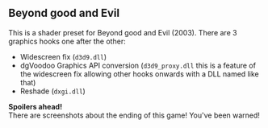 <!-- {
    "img": "screenshots/bge/2023-05-27_17-08-05.jpg",
    "desc": "Beyond Good and Evil + dgVoodoo + ReShade"
} -->

## Beyond good and Evil

This is a shader preset for Beyond good and Evil (2003). There are 3 graphics hooks one after the other:
* Widescreen fix (`d3d9.dll`)
* dgVoodoo Graphics API conversion (`d3d9_proxy.dll` this is a feature of the widescreen fix allowing other hooks onwards with a DLL named like that)
* Reshade (`dxgi.dll`)

**Spoilers ahead!**  
There are screenshots about the ending of this game! You've been warned!

<mdcompare full="true" ls="bge/2023-05-25_21-46-22_original.jpg" rs="bge/2023-05-25_21-46-22.jpg" ></mdcompare>
<mdcompare full="true" ls="bge/2023-05-25_21-57-14_original.jpg" rs="bge/2023-05-25_21-57-14.jpg" ></mdcompare>
<mdcompare full="true" ls="bge/2023-05-25_22-01-38_original.jpg" rs="bge/2023-05-25_22-01-39.jpg" ></mdcompare>
<mdcompare full="true" ls="bge/2023-05-25_22-01-53_original.jpg" rs="bge/2023-05-25_22-01-53.jpg" ></mdcompare>
<mdcompare full="true" ls="bge/2023-05-25_22-06-14_original.jpg" rs="bge/2023-05-25_22-06-14.jpg" ></mdcompare>
<mdcompare full="true" ls="bge/2023-05-25_22-11-28_original.jpg" rs="bge/2023-05-25_22-11-28.jpg" ></mdcompare>
<mdcompare full="true" ls="bge/2023-05-25_22-15-39_original.jpg" rs="bge/2023-05-25_22-15-39.jpg" ></mdcompare>
<mdcompare full="true" ls="bge/2023-05-25_22-20-38_original.jpg" rs="bge/2023-05-25_22-20-38.jpg" ></mdcompare>
<mdcompare full="true" ls="bge/2023-05-25_22-27-51_original.jpg" rs="bge/2023-05-25_22-27-51.jpg" ></mdcompare>
<mdcompare full="true" ls="bge/2023-05-25_22-28-20_original.jpg" rs="bge/2023-05-25_22-28-20.jpg" ></mdcompare>
<mdcompare full="true" ls="bge/2023-05-25_22-28-29_original.jpg" rs="bge/2023-05-25_22-28-29.jpg" ></mdcompare>
<mdcompare full="true" ls="bge/2023-05-25_22-29-10_original.jpg" rs="bge/2023-05-25_22-29-10.jpg" ></mdcompare>
<mdcompare full="true" ls="bge/2023-05-25_22-30-32_original.jpg" rs="bge/2023-05-25_22-30-32.jpg" ></mdcompare>
<mdcompare full="true" ls="bge/2023-05-25_22-32-43_original.jpg" rs="bge/2023-05-25_22-32-43.jpg" ></mdcompare>
<mdcompare full="true" ls="bge/2023-05-25_22-49-29_original.jpg" rs="bge/2023-05-25_22-49-29.jpg" ></mdcompare>
<mdcompare full="true" ls="bge/2023-05-25_23-03-56_original.jpg" rs="bge/2023-05-25_23-03-56.jpg" ></mdcompare>
<mdcompare full="true" ls="bge/2023-05-25_23-16-26_original.jpg" rs="bge/2023-05-25_23-16-26.jpg" ></mdcompare>
<mdcompare full="true" ls="bge/2023-05-25_23-39-38_original.jpg" rs="bge/2023-05-25_23-39-38.jpg" ></mdcompare>
<mdcompare full="true" ls="bge/2023-05-25_23-46-08_original.jpg" rs="bge/2023-05-25_23-46-08.jpg" ></mdcompare>
<mdcompare full="true" ls="bge/2023-05-26_00-03-59_original.jpg" rs="bge/2023-05-26_00-03-59.jpg" ></mdcompare>
<mdcompare full="true" ls="bge/2023-05-26_00-04-09_original.jpg" rs="bge/2023-05-26_00-04-09.jpg" ></mdcompare>
<mdcompare full="true" ls="bge/2023-05-26_00-04-47_original.jpg" rs="bge/2023-05-26_00-04-47.jpg" ></mdcompare>
<mdcompare full="true" ls="bge/2023-05-26_00-29-55_original.jpg" rs="bge/2023-05-26_00-29-55.jpg" ></mdcompare>
<mdcompare full="true" ls="bge/2023-05-26_00-39-08_original.jpg" rs="bge/2023-05-26_00-39-08.jpg" ></mdcompare>
<mdcompare full="true" ls="bge/2023-05-26_00-45-47_original.jpg" rs="bge/2023-05-26_00-45-47.jpg" ></mdcompare>
<mdcompare full="true" ls="bge/2023-05-26_00-50-03_original.jpg" rs="bge/2023-05-26_00-50-03.jpg" ></mdcompare>
<mdcompare full="true" ls="bge/2023-05-26_01-19-53_original.jpg" rs="bge/2023-05-26_01-19-53.jpg" ></mdcompare>
<mdcompare full="true" ls="bge/2023-05-26_01-19-55_original.jpg" rs="bge/2023-05-26_01-19-55.jpg" ></mdcompare>
<mdcompare full="true" ls="bge/2023-05-26_01-21-29_original.jpg" rs="bge/2023-05-26_01-21-29.jpg" ></mdcompare>
<mdcompare full="true" ls="bge/2023-05-26_01-37-21_original.jpg" rs="bge/2023-05-26_01-37-21.jpg" ></mdcompare>
<mdcompare full="true" ls="bge/2023-05-26_01-37-35_original.jpg" rs="bge/2023-05-26_01-37-35.jpg" ></mdcompare>
<mdcompare full="true" ls="bge/2023-05-26_01-38-51_original.jpg" rs="bge/2023-05-26_01-38-51.jpg" ></mdcompare>
<mdcompare full="true" ls="bge/2023-05-26_01-38-56_original.jpg" rs="bge/2023-05-26_01-38-56.jpg" ></mdcompare>
<mdcompare full="true" ls="bge/2023-05-26_01-40-10_original.jpg" rs="bge/2023-05-26_01-40-10.jpg" ></mdcompare>
<mdcompare full="true" ls="bge/2023-05-26_01-45-10_original.jpg" rs="bge/2023-05-26_01-45-10.jpg" ></mdcompare>
<mdcompare full="true" ls="bge/2023-05-26_01-45-13_original.jpg" rs="bge/2023-05-26_01-45-13.jpg" ></mdcompare>
<mdcompare full="true" ls="bge/2023-05-27_01-59-02_original.jpg" rs="bge/2023-05-27_01-59-02.jpg" ></mdcompare>
<mdcompare full="true" ls="bge/2023-05-27_02-01-03_original.jpg" rs="bge/2023-05-27_02-01-03.jpg" ></mdcompare>
<mdcompare full="true" ls="bge/2023-05-27_02-01-13_original.jpg" rs="bge/2023-05-27_02-01-13.jpg" ></mdcompare>
<mdcompare full="true" ls="bge/2023-05-27_02-15-24_original.jpg" rs="bge/2023-05-27_02-15-24.jpg" ></mdcompare>
<mdcompare full="true" ls="bge/2023-05-27_02-15-38_original.jpg" rs="bge/2023-05-27_02-15-38.jpg" ></mdcompare>
<mdcompare full="true" ls="bge/2023-05-27_02-18-45_original.jpg" rs="bge/2023-05-27_02-18-45.jpg" ></mdcompare>
<mdcompare full="true" ls="bge/2023-05-27_02-18-52_original.jpg" rs="bge/2023-05-27_02-18-52.jpg" ></mdcompare>
<mdcompare full="true" ls="bge/2023-05-27_02-19-43_original.jpg" rs="bge/2023-05-27_02-19-43.jpg" ></mdcompare>
<mdcompare full="true" ls="bge/2023-05-27_02-23-11_original.jpg" rs="bge/2023-05-27_02-23-11.jpg" ></mdcompare>
<mdcompare full="true" ls="bge/2023-05-27_14-57-41_original.jpg" rs="bge/2023-05-27_14-57-41.jpg" ></mdcompare>
<mdcompare full="true" ls="bge/2023-05-27_15-07-01_original.jpg" rs="bge/2023-05-27_15-07-01.jpg" ></mdcompare>
<mdcompare full="true" ls="bge/2023-05-27_15-07-25_original.jpg" rs="bge/2023-05-27_15-07-26.jpg" ></mdcompare>
<mdcompare full="true" ls="bge/2023-05-27_15-16-25_original.jpg" rs="bge/2023-05-27_15-16-25.jpg" ></mdcompare>
<mdcompare full="true" ls="bge/2023-05-27_15-18-58_original.jpg" rs="bge/2023-05-27_15-18-58.jpg" ></mdcompare>
<mdcompare full="true" ls="bge/2023-05-27_15-42-49_original.jpg" rs="bge/2023-05-27_15-42-49.jpg" ></mdcompare>
<mdcompare full="true" ls="bge/2023-05-27_15-44-21_original.jpg" rs="bge/2023-05-27_15-44-21.jpg" ></mdcompare>
<mdcompare full="true" ls="bge/2023-05-27_16-19-07_original.jpg" rs="bge/2023-05-27_16-19-07.jpg" ></mdcompare>
<mdcompare full="true" ls="bge/2023-05-27_17-08-05_original.jpg" rs="bge/2023-05-27_17-08-05.jpg" ></mdcompare>
<mdcompare full="true" ls="bge/2023-05-27_17-08-12_original.jpg" rs="bge/2023-05-27_17-08-12.jpg" ></mdcompare>
<mdcompare full="true" ls="bge/2023-05-27_18-29-26_original.jpg" rs="bge/2023-05-27_18-29-26.jpg" ></mdcompare>
<mdcompare full="true" ls="bge/2023-05-27_18-29-40_original.jpg" rs="bge/2023-05-27_18-29-41.jpg" ></mdcompare>
<mdcompare full="true" ls="bge/2023-05-27_18-33-38_original.jpg" rs="bge/2023-05-27_18-33-39.jpg" ></mdcompare>
<mdcompare full="true" ls="bge/2023-05-27_18-36-28_original.jpg" rs="bge/2023-05-27_18-36-28.jpg" ></mdcompare>
<mdcompare full="true" ls="bge/2023-05-27_18-36-51_original.jpg" rs="bge/2023-05-27_18-36-51.jpg" ></mdcompare>
<mdcompare full="true" ls="bge/2023-05-27_18-37-35_original.jpg" rs="bge/2023-05-27_18-37-35.jpg" ></mdcompare>
<mdcompare full="true" ls="bge/2023-05-27_18-37-39_original.jpg" rs="bge/2023-05-27_18-37-39.jpg" ></mdcompare>
<mdcompare full="true" ls="bge/2023-05-27_18-38-46_original.jpg" rs="bge/2023-05-27_18-38-46.jpg" ></mdcompare>
<mdcompare full="true" ls="bge/2023-05-27_18-39-27_original.jpg" rs="bge/2023-05-27_18-39-27.jpg" ></mdcompare>
<mdcompare full="true" ls="bge/2023-05-27_18-40-08_original.jpg" rs="bge/2023-05-27_18-40-08.jpg" ></mdcompare>
<mdcompare full="true" ls="bge/2023-05-27_18-40-15_original.jpg" rs="bge/2023-05-27_18-40-15.jpg" ></mdcompare>
<mdcompare full="true" ls="bge/2023-05-27_18-45-12_original.jpg" rs="bge/2023-05-27_18-45-12.jpg" ></mdcompare>
<mdcompare full="true" ls="bge/2023-05-27_18-47-04_original.jpg" rs="bge/2023-05-27_18-47-04.jpg" ></mdcompare>
<mdcompare full="true" ls="bge/2023-05-27_18-47-15_original.jpg" rs="bge/2023-05-27_18-47-15.jpg" ></mdcompare>
<mdcompare full="true" ls="bge/2023-05-27_18-48-56_original.jpg" rs="bge/2023-05-27_18-48-56.jpg" ></mdcompare>
<mdcompare full="true" ls="bge/2023-05-27_18-50-33_original.jpg" rs="bge/2023-05-27_18-50-33.jpg" ></mdcompare>
<mdcompare full="true" ls="bge/2023-05-27_18-50-49_original.jpg" rs="bge/2023-05-27_18-50-49.jpg" ></mdcompare>
<mdcompare full="true" ls="bge/2023-05-27_18-57-29_original.jpg" rs="bge/2023-05-27_18-57-29.jpg" ></mdcompare>
<mdcompare full="true" ls="bge/2023-05-27_18-58-13_original.jpg" rs="bge/2023-05-27_18-58-13.jpg" ></mdcompare>
<mdcompare full="true" ls="bge/2023-05-27_18-59-38_original.jpg" rs="bge/2023-05-27_18-59-38.jpg" ></mdcompare>
<mdcompare full="true" ls="bge/2023-05-27_19-01-47_original.jpg" rs="bge/2023-05-27_19-01-47.jpg" ></mdcompare>
<mdcompare full="true" ls="bge/2023-05-27_19-06-24_original.jpg" rs="bge/2023-05-27_19-06-24.jpg" ></mdcompare>
<mdcompare full="true" ls="bge/2023-05-27_19-09-33_original.jpg" rs="bge/2023-05-27_19-09-33.jpg" ></mdcompare>
<mdcompare full="true" ls="bge/2023-05-27_19-09-53_original.jpg" rs="bge/2023-05-27_19-09-53.jpg" ></mdcompare>
<mdcompare full="true" ls="bge/2023-05-27_19-10-19_original.jpg" rs="bge/2023-05-27_19-10-19.jpg" ></mdcompare>
<mdcompare full="true" ls="bge/2023-05-27_19-10-36_original.jpg" rs="bge/2023-05-27_19-10-36.jpg" ></mdcompare>
<mdcompare full="true" ls="bge/2023-05-27_19-18-13_original.jpg" rs="bge/2023-05-27_19-18-13.jpg" ></mdcompare>
<mdcompare full="true" ls="bge/2023-05-27_19-18-24_original.jpg" rs="bge/2023-05-27_19-18-24.jpg" ></mdcompare>